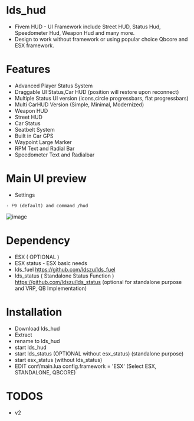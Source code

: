 # lds_hud
- Fivem HUD - UI Framework include Street HUD, Status Hud, Speedometer Hud, Weapon Hud and many more.
- Design to work without framework or using popular choice Qbcore and ESX framework.
# Features
- Advanced Player Status System
- Draggable UI Status,Car HUD (position will restore upon reconnect)
- Multiple Status UI version (icons,circle progressbars, flat progressbars)
- Multi CarHUD Version (Simple, Minimal, Modernized)
- Weapon HUD
- Street HUD
- Car Status
- Seatbelt System
- Built in Car GPS
- Waypoint Large Marker
- RPM Text and Radial Bar
- Speedometer Text and Radialbar

# Main UI preview
- Settings
```
- F9 (default) and command /hud
```
![image](https://user-images.githubusercontent.com/82306584/130363160-9c63031b-8e19-42c1-aab3-1d24326ac322.png)

# Dependency
- ESX ( OPTIONAL )
- ESX status - ESX basic needs 
- lds_fuel https://github.com/ldszu/lds_fuel
- lds_status ( Standalone Status Function ) https://github.com/ldszu/lds_status (optional for standalone purpose and VRP, QB Implementation)

# Installation
- Download lds_hud
- Extract
- rename to lds_hud
- start lds_hud
- start lds_status (OPTIONAL without esx_status) (standalone purpose)
- start esx_status (without lds_status)
- EDIT conf/main.lua config.framework = 'ESX' (Select ESX, STANDALONE, QBCORE)

# TODOS
- v2
